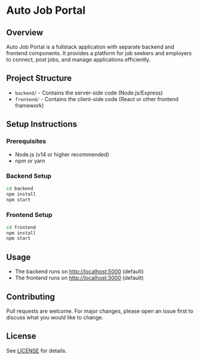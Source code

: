# Auto Job Portal

## Overview

Auto Job Portal is a fullstack application with separate backend and frontend components. It provides a platform for job seekers and employers to connect, post jobs, and manage applications efficiently.

## Project Structure

- `backend/` - Contains the server-side code (Node.js/Express)
- `frontend/` - Contains the client-side code (React or other frontend framework)

## Setup Instructions

### Prerequisites
- Node.js (v14 or higher recommended)
- npm or yarn

### Backend Setup
```bash
cd backend
npm install
npm start
```

### Frontend Setup
```bash
cd frontend
npm install
npm start
```

## Usage
- The backend runs on [http://localhost:5000](http://localhost:5000) (default)
- The frontend runs on [http://localhost:3000](http://localhost:3000) (default)

## Contributing
Pull requests are welcome. For major changes, please open an issue first to discuss what you would like to change.

## License
See [LICENSE](LICENSE) for details. 